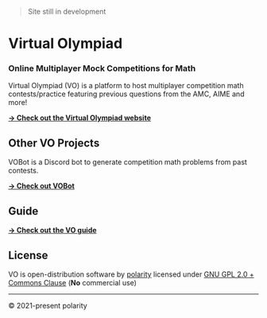 > Site still in development

# Virtual Olympiad

### Online Multiplayer Mock Competitions for Math

Virtual Olympiad (VO) is a platform to host multiplayer competition math contests/practice featuring previous questions from the AMC, AIME and more!

[**→ Check out the Virtual Olympiad website**](https://virtual-olympiad.1egend.repl.co)

## Other VO Projects

VOBot is a Discord bot to generate competition math problems from past contests.

[**→ Check out VOBot**](https://polarr.github.io/vobot)

## Guide

[**→ Check out the VO guide**](HELP.md)

## License

VO is open-distribution software by [polarity](https://github.com/polarr) licensed under [GNU GPL 2.0 + Commons Clause](LICENSE) (**No** commercial use)

---

© 2021-present polarity
